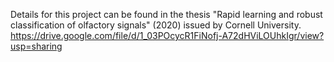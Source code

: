 Details for this project can be found in the thesis "Rapid learning and robust classification of olfactory signals" (2020) issued by Cornell University. 
https://drive.google.com/file/d/1_03POcycR1FiNofj-A72dHViLOUhkIgr/view?usp=sharing
